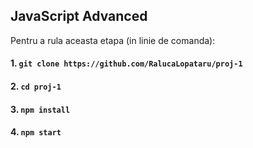 ## JavaScript Advanced 

Pentru a rula aceasta etapa (in linie de comanda):

#### 1. `git clone https://github.com/RalucaLopataru/proj-1`

#### 2. `cd proj-1`

#### 3. `npm install`

#### 4. `npm start`

